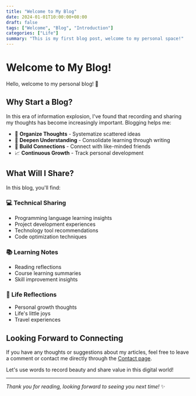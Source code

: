 ```yaml
---
title: "Welcome to My Blog"
date: 2024-01-01T10:00:00+08:00
draft: false
tags: ["Welcome", "Blog", "Introduction"]
categories: ["Life"]
summary: "This is my first blog post, welcome to my personal space!"
---
```


# Welcome to My Blog!

Hello, welcome to my personal blog! 🎉

## Why Start a Blog?

In this era of information explosion, I've found that recording and sharing my thoughts has become increasingly important. Blogging helps me:

- 📝 **Organize Thoughts** - Systematize scattered ideas
- 🎯 **Deepen Understanding** - Consolidate learning through writing
- 🤝 **Build Connections** - Connect with like-minded friends
- 📈 **Continuous Growth** - Track personal development

## What Will I Share?

In this blog, you'll find:

### 💻 Technical Sharing
- Programming language learning insights
- Project development experiences
- Technology tool recommendations
- Code optimization techniques

### 📚 Learning Notes
- Reading reflections
- Course learning summaries
- Skill improvement insights

### 🌟 Life Reflections
- Personal growth thoughts
- Life's little joys
- Travel experiences

## Looking Forward to Connecting

If you have any thoughts or suggestions about my articles, feel free to leave a comment or contact me directly through the [Contact page](/contact/).

Let's use words to record beauty and share value in this digital world!

---

*Thank you for reading, looking forward to seeing you next time!* ✨
